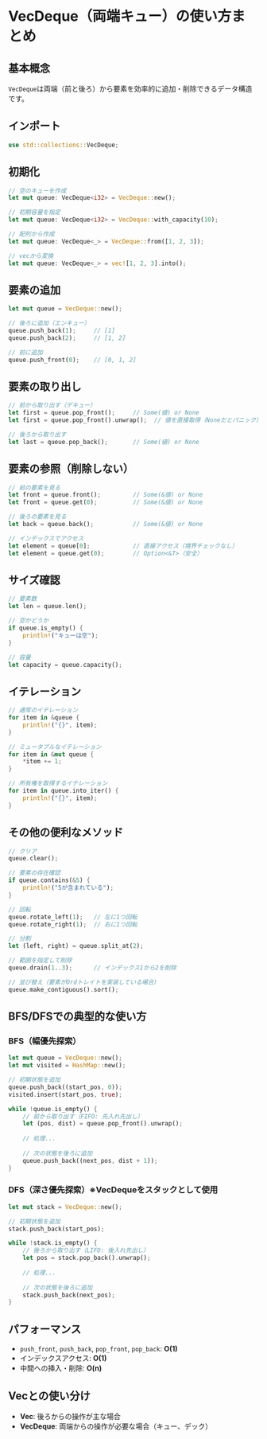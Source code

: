 # VecDeque（両端キュー）の使い方まとめ

## 基本概念
`VecDeque`は両端（前と後ろ）から要素を効率的に追加・削除できるデータ構造です。

## インポート
```rust
use std::collections::VecDeque;
```

## 初期化
```rust
// 空のキューを作成
let mut queue: VecDeque<i32> = VecDeque::new();

// 初期容量を指定
let mut queue: VecDeque<i32> = VecDeque::with_capacity(10);

// 配列から作成
let mut queue: VecDeque<_> = VecDeque::from([1, 2, 3]);

// vecから変換
let mut queue: VecDeque<_> = vec![1, 2, 3].into();
```

## 要素の追加
```rust
let mut queue = VecDeque::new();

// 後ろに追加（エンキュー）
queue.push_back(1);     // [1]
queue.push_back(2);     // [1, 2]

// 前に追加
queue.push_front(0);    // [0, 1, 2]
```

## 要素の取り出し
```rust
// 前から取り出す（デキュー）
let first = queue.pop_front();     // Some(値) or None
let first = queue.pop_front().unwrap();  // 値を直接取得（Noneだとパニック）

// 後ろから取り出す
let last = queue.pop_back();       // Some(値) or None
```

## 要素の参照（削除しない）
```rust
// 前の要素を見る
let front = queue.front();         // Some(&値) or None
let front = queue.get(0);          // Some(&値) or None

// 後ろの要素を見る
let back = queue.back();           // Some(&値) or None

// インデックスでアクセス
let element = queue[0];            // 直接アクセス（境界チェックなし）
let element = queue.get(0);        // Option<&T>（安全）
```

## サイズ確認
```rust
// 要素数
let len = queue.len();

// 空かどうか
if queue.is_empty() {
    println!("キューは空");
}

// 容量
let capacity = queue.capacity();
```

## イテレーション
```rust
// 通常のイテレーション
for item in &queue {
    println!("{}", item);
}

// ミュータブルなイテレーション
for item in &mut queue {
    *item += 1;
}

// 所有権を取得するイテレーション
for item in queue.into_iter() {
    println!("{}", item);
}
```

## その他の便利なメソッド
```rust
// クリア
queue.clear();

// 要素の存在確認
if queue.contains(&5) {
    println!("5が含まれている");
}

// 回転
queue.rotate_left(1);   // 左に1つ回転
queue.rotate_right(1);  // 右に1つ回転

// 分割
let (left, right) = queue.split_at(2);

// 範囲を指定して削除
queue.drain(1..3);      // インデックス1から2を削除

// 並び替え（要素がOrdトレイトを実装している場合）
queue.make_contiguous().sort();
```

## BFS/DFSでの典型的な使い方

### BFS（幅優先探索）
```rust
let mut queue = VecDeque::new();
let mut visited = HashMap::new();

// 初期状態を追加
queue.push_back((start_pos, 0));
visited.insert(start_pos, true);

while !queue.is_empty() {
    // 前から取り出す（FIFO: 先入れ先出し）
    let (pos, dist) = queue.pop_front().unwrap();
    
    // 処理...
    
    // 次の状態を後ろに追加
    queue.push_back((next_pos, dist + 1));
}
```

### DFS（深さ優先探索）※VecDequeをスタックとして使用
```rust
let mut stack = VecDeque::new();

// 初期状態を追加
stack.push_back(start_pos);

while !stack.is_empty() {
    // 後ろから取り出す（LIFO: 後入れ先出し）
    let pos = stack.pop_back().unwrap();
    
    // 処理...
    
    // 次の状態を後ろに追加
    stack.push_back(next_pos);
}
```

## パフォーマンス
- `push_front`, `push_back`, `pop_front`, `pop_back`: **O(1)**
- インデックスアクセス: **O(1)**
- 中間への挿入・削除: **O(n)**

## Vecとの使い分け
- **Vec**: 後ろからの操作が主な場合
- **VecDeque**: 両端からの操作が必要な場合（キュー、デック）